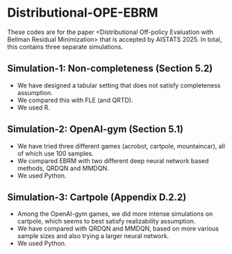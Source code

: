 # Distributional-OPE-EBRM
These codes are for the paper &lt;Distributional Off-policy Evaluation with Bellman Residual Minimization> that is accepted by AISTATS 2025.
In total, this contains three separate simulations.

## Simulation-1: Non-completeness (Section 5.2)
- We have designed a tabular setting that does not satisfy completeness assumption.
- We compared this with FLE (and QRTD).
- We used R.

## Simulation-2: OpenAI-gym (Section 5.1)
- We have tried three different games (acrobot, cartpole, mountaincar), all of which use 100 samples.
- We compared EBRM with two different deep neural network based methods, QRDQN and MMDQN.
- We used Python.

## Simulation-3: Cartpole (Appendix D.2.2)
- Among the OpenAI-gym games, we did more intense simulations on cartpole, which seems to best satisfy realizability assumption.
- We have compared with QRDQN and MMDQN, based on more various sample sizes and also trying a larger neural network.
- We used Python.


